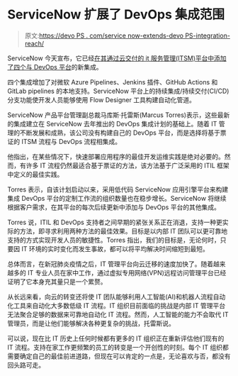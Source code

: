 # ServiceNow 扩展了 DevOps 集成范围

> 原文:[https://devo PS . com/service now-extends-devo PS-integration-reach/](https://devops.com/servicenow-extends-devops-integration-reach/)

ServiceNow 今天宣布，它已经[在其通过云交付的 it 服务管理(ITSM)平台中添加了四个与 DevOps 平台](https://devops.com/servicenow-makes-the-devops-connection/)的新集成。

四个集成增加了对微软 Azure Pipelines、Jenkins 插件、GitHub Actions 和 GitLab pipelines 的本地支持。ServiceNow 平台上的持续集成/持续交付(CI/CD)分支功能使开发人员能够使用 Flow Designer 工具构建自动化管道。

ServiceNow 产品平台管理副总裁马库斯·托雷斯(Marcus Torres)表示，这些最新的集成建立在 ServiceNow 去年推出的 DevOps 集成计划的基础上。随着 IT 管理的不断发展和成熟，该公司没有构建自己的 DevOps 平台，而是选择将基于票证的 ITSM 流程与 DevOps 流程相集成。

他指出，在某些情况下，快速部署应用程序的最佳开发运维实践是绝对必要的。然而，有许多 IT 流程仍然最适合基于票证的方法，该方法基于广泛采用的 ITIL 框架中定义的最佳实践。

Torres 表示，自该计划启动以来，采用低代码 ServiceNow 应用引擎平台来构建集成 DevOps 平台的定制工作流的组织数量也在稳步增长。ServiceNow 将继续根据客户需求，在其平台的每次后续更新中添加与 DevOps 平台的其他集成。

Torres 说，ITIL 和 DevOps 支持者之间早期的紧张关系正在消退，支持一种更实际的方法，即寻求利用两种方法的最佳效果。目标是以内部 IT 团队可以更可靠地支持的方式实现开发人员的敏捷性。Torres 指出，我们的目标是，无论何时，只要因 IT 环境的实时变化而发生事故，都可以将平均解决时间缩短到最短。

总体而言，在新冠肺炎疫情之后，IT 管理平台向云迁移的速度加快了。随着越来越多的 IT 专业人员在家中工作，通过虚拟专用网络(VPN)远程访问管理平台已经证明了它本身充其量只是一个累赘。

从长远来看，向云的转变还将使 IT 团队能够利用人工智能(AI)和机器人流程自动化工具来自动化大多数低级 IT 流程。IT 组织目前面临的挑战是内部 IT 管理平台无法聚合足够的数据来可靠地自动化 IT 流程。然而，人工智能的能力不会取代 IT 管理员，而是让他们能够解决各种更复杂的挑战，托雷斯说。

可以说，现在比 IT 历史上任何时候都有更多的 IT 组织正在重新评估他们现有的 IT 流程。支持在家工作更频繁的员工的转变是一个开创性的时刻。每个 IT 组织都需要确定自己的最佳前进道路，但现在可以肯定的一点是，无论喜欢与否，都没有回头路可走。